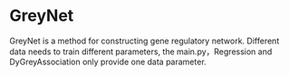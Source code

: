 # GreyNet
GreyNet is a method for constructing gene regulatory network. Different data needs to train different parameters, the main.py，Regression and DyGreyAssociation only provide one data parameter. 
